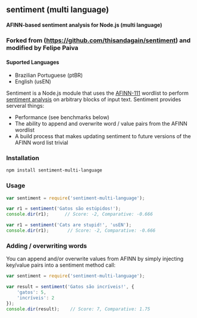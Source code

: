 ## sentiment (multi language)
#### AFINN-based sentiment analysis for Node.js (multi language)

### Forked from (https://github.com/thisandagain/sentiment) and modified by Felipe Paiva

#### Suported Languages
- Brazilian Portuguese (ptBR)
- English (usEN)


Sentiment is a Node.js module that uses the [AFINN-111](http://www2.imm.dtu.dk/pubdb/views/publication_details.php?id=6010) wordlist to perform [sentiment analysis](http://en.wikipedia.org/wiki/Sentiment_analysis) on arbitrary blocks of input text. Sentiment provides serveral things:

- Performance (see benchmarks below)
- The ability to append and overwrite word / value pairs from the AFINN wordlist
- A build process that makes updating sentiment to future versions of the AFINN word list trivial

### Installation
```bash
npm install sentiment-multi-language
```

### Usage
```javascript
var sentiment = require('sentiment-multi-language');

var r1 = sentiment('Gatos são estúpidos!');
console.dir(r1);      // Score: -2, Comparative: -0.666

var r1 = sentiment('Cats are stupid!', 'usEN');
console.dir(r1);       // Score: -2, Comparative: -0.666
```

### Adding / overwriting words
You can append and/or overwrite values from AFINN by simply injecting key/value pairs into a sentiment method call:
```javascript
var sentiment = require('sentiment-multi-language');

var result = sentiment('Gatos são incríveis!', {
    'gatos': 5,
    'incríveis': 2  
});
console.dir(result);    // Score: 7, Comparative: 1.75
```
